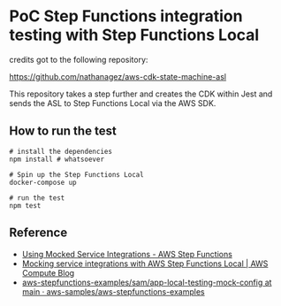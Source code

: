 # PoC Step Functions integration testing with Step Functions Local

credits got to the following repository:

https://github.com/nathanagez/aws-cdk-state-machine-asl

This repository takes a step further and creates the CDK within Jest and sends the ASL to Step Functions Local via the AWS SDK.

## How to run the test


```
# install the dependencies
npm install # whatsoever

# Spin up the Step Functions Local
docker-compose up

# run the test
npm test
```

## Reference

- [Using Mocked Service Integrations - AWS Step Functions](https://docs.aws.amazon.com/step-functions/latest/dg/sfn-local-test-sm-exec.html)
- [Mocking service integrations with AWS Step Functions Local | AWS Compute Blog](https://aws.amazon.com/jp/blogs/compute/mocking-service-integrations-with-aws-step-functions-local/)
- [aws-stepfunctions-examples/sam/app-local-testing-mock-config at main · aws-samples/aws-stepfunctions-examples](https://github.com/aws-samples/aws-stepfunctions-examples/tree/main/sam/app-local-testing-mock-config/)